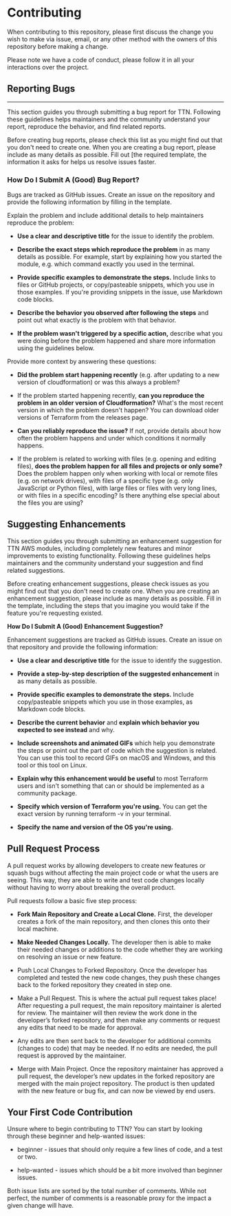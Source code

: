 # Contributing


When contributing to this repository, please first discuss the change you wish to make via issue, email, or any other method with the owners of this repository before making a change.

Please note we have a code of conduct, please follow it in all your interactions over the project.

## Reporting Bugs
***

This section guides you through submitting a bug report for TTN. Following these guidelines helps maintainers and the community understand your report, reproduce the behavior, and find related reports.

Before creating bug reports, please check this list as you might find out that you don't need to create one. When you are creating a bug report, please include as many details as possible. Fill out [the required template, the information it asks for helps us resolve issues faster.

### **How Do I Submit A (Good) Bug Report?**

Bugs are tracked as GitHub issues. Create an issue on the repository and provide the following information by filling in the template.

Explain the problem and include additional details to help maintainers reproduce the problem:

   + **Use a clear and descriptive title** for the issue to identify the problem.

   + **Describe the exact steps which reproduce the problem** in as many details as possible. For example, start by explaining how you started the module, e.g. which command exactly you used in the terminal.

   + **Provide specific examples to demonstrate the steps.** Include links to files or GitHub projects, or copy/pasteable snippets, which you use in those examples. If you're providing snippets in the issue, use Markdown code blocks.

   + **Describe the behavior you observed after following the steps** and point out what exactly is the problem with that behavior.

   + **If the problem wasn't triggered by a specific action,** describe what you were doing before the problem happened and share more information using the guidelines below.

Provide more context by answering these questions:   

  + **Did the problem start happening recently** (e.g. after updating to a new version of cloudformation) or was this always a problem?

   + If the problem started happening recently, **can you reproduce the problem in an older version of Cloudformation?** What's the most recent version in which the problem doesn't happen? You can download older versions of Terraform from the releases page.

   + **Can you reliably reproduce the issue?** If not, provide details about how often the problem happens and under which conditions it normally happens.

   + If the problem is related to working with files (e.g. opening and editing files), **does the problem happen for all files and projects or only some?** Does the problem happen only when working with local or remote files (e.g. on network drives), with files of a specific type (e.g. only JavaScript or Python files), with large files or files with very long lines, or with files in a specific encoding? Is there anything else special about the files you are using?

## Suggesting Enhancements

This section guides you through submitting an enhancement suggestion for TTN AWS modules, including completely new features and minor improvements to existing functionality. Following these guidelines helps maintainers and the community understand your suggestion and find related suggestions.

Before creating enhancement suggestions, please check issues as you might find out that you don't need to create one. When you are creating an enhancement suggestion, please include as many details as possible. Fill in the template, including the steps that you imagine you would take if the feature you're requesting existed.


**How Do I Submit A (Good) Enhancement Suggestion?**

Enhancement suggestions are tracked as GitHub issues. Create an issue on that repository and provide the following information:

  
   + **Use a clear and descriptive title** for the issue to identify the suggestion.

   + **Provide a step-by-step description of the suggested enhancement** in as many details as possible.

   + **Provide specific examples to demonstrate the steps.** Include copy/pasteable snippets which you use in those examples, as Markdown code blocks.

   + **Describe the current behavior** and **explain which behavior you expected to see instead** and why.

   + **Include screenshots and animated GIFs** which help you demonstrate the steps or point out the part of code which the suggestion is related. You can use this tool to record GIFs on macOS and Windows, and this tool or this tool on Linux.

   + **Explain why this enhancement would be useful** to most Terraform users and isn't something that can or should be implemented as a community package.

   + **Specify which version of Terraform you're using.** You can get the exact version by running terraform -v in your terminal.

   + **Specify the name and version of the OS you're using.**

## Pull Request Process

A pull request works by allowing developers to create new features or squash bugs without affecting the main project code or what the users are seeing. This way, they are able to write and test code changes locally without having to worry about breaking the overall product.

Pull requests follow a basic five step process:

   
   + **Fork Main Repository and Create a Local Clone.** First, the developer creates a fork of the main repository, and then clones this onto their local machine.

   + **Make Needed Changes Locally.** The developer then is able to make their needed changes or additions to the code whether they are working on resolving an issue or new feature.

   + Push Local Changes to Forked Repository. Once the developer has completed and tested the new code changes, they push these changes back to the forked repository they created in step one.

   + Make a Pull Request. This is where the actual pull request takes place! After requesting a pull request, the main repository maintainer is alerted for review. The maintainer will then review the work done in the developer’s forked repository, and then make any comments or request any edits that need to be made for approval.

   + Any edits are then sent back to the developer for additional commits (changes to code) that may be needed.
    If no edits are needed, the pull request is approved by the maintainer.

   + Merge with Main Project. Once the repository maintainer has approved a pull request, the developer’s new updates in the forked repository are merged with the main project repository. The product is then updated with the new feature or bug fix, and can now be viewed by end users.

## Your First Code Contribution

Unsure where to begin contributing to TTN? You can start by looking through these beginner and help-wanted issues:


   + beginner - issues that should only require a few lines of code, and a test or two.

   + help-wanted - issues which should be a bit more involved than beginner issues.

Both issue lists are sorted by the total number of comments. While not perfect, the number of comments is a reasonable proxy for the impact a given change will have.
